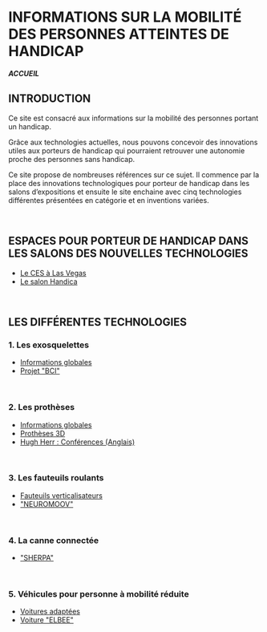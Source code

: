 # INFORMATIONS SUR LA MOBILITÉ DES PERSONNES ATTEINTES DE HANDICAP
**_ACCUEIL_**
## INTRODUCTION

Ce site est consacré aux informations sur la mobilité des personnes portant un handicap.

Grâce aux technologies actuelles, nous pouvons concevoir des innovations utiles aux porteurs de handicap qui pourraient retrouver une autonomie proche des personnes sans handicap.

Ce site propose de nombreuses références sur ce sujet. 
Il commence par la place des innovations technologiques pour porteur de handicap dans les salons d’expositions et ensuite le site enchaine avec cinq technologies différentes présentées en catégorie et en inventions variées.   

<br/>

## ESPACES POUR PORTEUR DE HANDICAP DANS LES SALONS DES NOUVELLES TECHNOLOGIES 
* [Le CES à Las Vegas](ces.md)
* [Le salon Handica](handica.md) 

<br/>

## LES DIFFÉRENTES TECHNOLOGIES

### 1. Les exosquelettes 
- [Informations globales](exoprésent.md)
- [Projet "BCI"](BCI.md)

<br/>

### 2. Les prothèses
- [Informations globales](Prothèseinfo.md)
- [Prothèses 3D](Prothèse3D.md)
- [Hugh Herr : Conférences (Anglais)](Hughvidéo.md)

<br/>

### 3. Les fauteuils roulants
- [Fauteuils verticalisateurs](FauteuilVertical.md)
- ["NEUROMOOV"](Neuromoov.md)


<br/>

### 4. La canne connectée
- ["SHERPA"](Canneconnectée.md)

<br/>

### 5. Véhicules pour personne à mobilité réduite
- [Voitures adaptées](Voitureadaptée.md)
- [Voiture "ELBEE"](Elbee.md)
